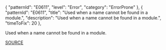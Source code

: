   {
    "patternId": "E0611",
    "level": "Error",
    "category": "ErrorProne"
  },
  {
    "patternId": "E0611",
    "title": "Used when a name cannot be found in a module.",
    "description": "Used when a name cannot be found in a module.",
    "timeToFix": 20
  },
  
Used when a name cannot be found in a module.

[SOURCE](http://pylint-messages.wikidot.com/messages:E0611)
